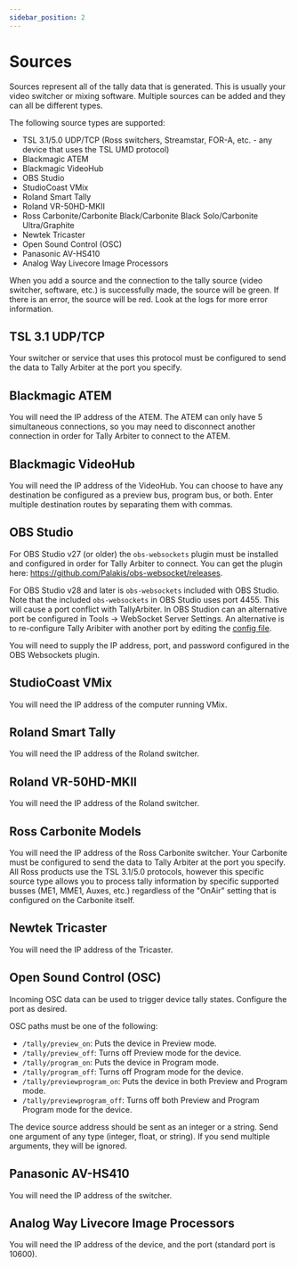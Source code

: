 ```yaml
---
sidebar_position: 2
---
```


# Sources
Sources represent all of the tally data that is generated. This is usually your video switcher or mixing software. Multiple sources can be added and they can all be different types.

The following source types are supported:
* TSL 3.1/5.0 UDP/TCP (Ross switchers, Streamstar, FOR-A, etc. - any device that uses the TSL UMD protocol)
* Blackmagic ATEM
* Blackmagic VideoHub
* OBS Studio
* StudioCoast VMix
* Roland Smart Tally
* Roland VR-50HD-MKII
* Ross Carbonite/Carbonite Black/Carbonite Black Solo/Carbonite Ultra/Graphite
* Newtek Tricaster
* Open Sound Control (OSC)
* Panasonic AV-HS410
* Analog Way Livecore Image Processors

When you add a source and the connection to the tally source (video switcher, software, etc.) is successfully made, the source will be green. If there is an error, the source will be red. Look at the logs for more error information.

## TSL 3.1 UDP/TCP
Your switcher or service that uses this protocol must be configured to send the data to Tally Arbiter at the port you specify.

## Blackmagic ATEM
You will need the IP address of the ATEM. The ATEM can only have 5 simultaneous connections, so you may need to disconnect another connection in order for Tally Arbiter to connect to the ATEM.

## Blackmagic VideoHub
You will need the IP address of the VideoHub. You can choose to have any destination be configured as a preview bus, program bus, or both. Enter multiple destination routes by separating them with commas.

## OBS Studio
For OBS Studio v27 (or older) the `obs-websockets` plugin must be installed and configured in order for Tally Arbiter to connect. You can get the plugin here: https://github.com/Palakis/obs-websocket/releases.

For OBS Studio v28 and later is `obs-websockets` included with OBS Studio. Note that the included `obs-websockets` in OBS Studio uses port 4455. This will cause a port conflict with TallyArbiter. In OBS Studion can an alternative port be configured in Tools -> WebSocket Server Settings. An alternative is to re-configure Tally Aribiter with another port by editing the [config file](../../usage/control-interface.md).

You will need to supply the IP address, port, and password configured in the OBS Websockets plugin.

## StudioCoast VMix
You will need the IP address of the computer running VMix.

## Roland Smart Tally
You will need the IP address of the Roland switcher.

## Roland VR-50HD-MKII
You will need the IP address of the Roland switcher.

## Ross Carbonite Models
You will need the IP address of the Ross Carbonite switcher. Your Carbonite must be configured to send the data to Tally Arbiter at the port you specify. All Ross products use the TSL 3.1/5.0 protocols, however this specific source type allows you to process tally information by specific supported busses (ME1, MME1, Auxes, etc.) regardless of the "OnAir" setting that is configured on the Carbonite itself.

## Newtek Tricaster
You will need the IP address of the Tricaster.

## Open Sound Control (OSC)
Incoming OSC data can be used to trigger device tally states. Configure the port as desired.

OSC paths must be one of the following:
* `/tally/preview_on`: Puts the device in Preview mode.
* `/tally/preview_off`: Turns off Preview mode for the device.
* `/tally/program_on`: Puts the device in Program mode.
* `/tally/program_off`: Turns off Program mode for the device.
* `/tally/previewprogram_on`: Puts the device in both Preview and Program mode.
* `/tally/previewprogram_off`: Turns off both Preview and Program Program mode for the device.

The device source address should be sent as an integer or a string. Send one argument of any type (integer, float, or string). If you send multiple arguments, they will be ignored.

## Panasonic AV-HS410
You will need the IP address of the switcher.

## Analog Way Livecore Image Processors
You will need the IP address of the device, and the port (standard port is 10600).
